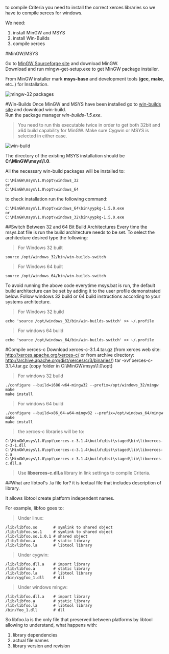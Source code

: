 to compile Criteria you need to install the correct xerces libraries so we have to compile xerces for windows.

We need:

1. install MinGW and MSYS
2. install Win-Builds
3. compile xerces

#MinGW/MSYS

Go to [MinGW Sourceforge site](http://sourceforge.net/projects/mingw/) and download MinGW. 
<br>Download and run mingw-get-setup.exe to get MinGW package installer.

From MinGW installer mark **msys-base** and development tools (**gcc**, **make**, etc..) for Installation.

![mingw-32 packages](/img/mingw32.png "mingw-32 packages")

#Win-Builds
Once MinGW and MSYS have been installed go to [win-builds site](http://win-builds.org) and download win-build.
<br>Run the package manager *win-builds-1.5.exe*.

>You need to run this executable twice in order to get both 32bit and x64 build capability for MinGW. Make sure Cygwin or MSYS is selected in either case.

![win-build](/img/win-build.png "win-build")

The directory of the existing MSYS installation should be **C:\MinGW\msys\1.0**. 

All the necessary win-build packages will be installed to:
```
C:\MinGW\msys\1.0\opt\windows_32 
or 
C:\MinGW\msys\1.0\opt\windows_64
```

to check installation run the following command:
```
C:\MinGW\msys\1.0\opt\windows_64\bin\yypkg-1.5.0.exe
or
C:\MinGW\msys\1.0\opt\windows_32\bin\yypkg-1.5.0.exe
```

##Switch Between 32 and 64 Bit Build Architectures
Every time the msys.bat file is run the build architecture needs to be set. 
To select the architecture desired type the following:

>For Windows 32 built
```
source /opt/windows_32/bin/win-builds-switch 
```

>For Windows 64 built
```
source /opt/windows_64/bin/win-builds-switch
```

To avoid running the above code everytime msys.bat is run, the default build architecture can be set by adding it to the user profile demonstrated below. Follow windows 32 build or 64 build instructions according to your systems architecture.

>For Windows 32 build
```
echo 'source /opt/windows_32/bin/win-builds-switch' >> ~/.profile 
```

>For windows 64 build
```
echo 'source /opt/windows_64/bin/win-builds-switch' >> ~/.profile 
```
#Compile xerces-c
Download xerces-c-3.1.4.tar.gz (from xerces web site: http://xerces.apache.org/xerces-c/ or from archive directory: http://archive.apache.org/dist/xerces/c/3/binaries/) 
tar -xvf xerces-c-3.1.4.tar.gz (copy folder in C:\MinGW\msys\1.0\opt)

>For windows 32 build
```
./configure --build=i686-w64-mingw32 --prefix=/opt/windows_32/mingw
make
make install
```

>For windows 64 build
```
./configure --build=x86_64-w64-mingw32 --prefix=/opt/windows_64/mingw
make
make install
```

>the xerces-c libraries will be to:

```
C:\MinGW\msys\1.0\opt\xerces-c-3.1.4\build\dist\staged\bin\libxerces-c-3-1.dll
C:\MinGW\msys\1.0\opt\xerces-c-3.1.4\build\dist\staged\lib\libxerces-c.a 
C:\MinGW\msys\1.0\opt\xerces-c-3.1.4\build\dist\staged\lib\libxerces-c.dll.a 
```

>Use **libxerces-c.dll.a** library in link settings to compile Criteria.

##What are libtool's .la file for?
it is textual file that includes description of library.

It allows libtool create platform independent names.

For example, libfoo goes to:

>Under linux:
```
/lib/libfoo.so       # symlink to shared object
/lib/libfoo.so.1     # symlink to shared object
/lib/libfoo.so.1.0.1 # shared object
/lib/libfoo.a        # static library
/lib/libfoo.la       # libtool library
```

>Under cygwin:
```
/lib/libfoo.dll.a    # import library
/lib/libfoo.a        # static library
/lib/libfoo.la       # libtool library
/bin/cygfoo_1.dll    # dll
```

>Under windows mingw:
```
/lib/libfoo.dll.a    # import library
/lib/libfoo.a        # static library
/lib/libfoo.la       # libtool library
/bin/foo_1.dll       # dll
```

So libfoo.la is the only file that preserved between platforms by libtool allowing to understand, what happens with:

1. library dependencies
2. actual file names
3. library version and revision


